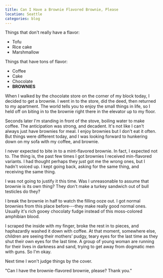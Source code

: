 ```yaml
---
title: Can I Have a Brownie Flavored Brownie, Please
location: Seattle
categories: blog
---
```


Things that don't really have a flavor:

* Tofu
* Rice cake
* Marshmallow

Things that have tons of flavor:

* Coffee
* Cake
* Chocolate
* **BROWNIES**

When I walked by the chocolate store on the corner of my block today, I decided to get a brownie. I went in to the store, did the deed, then returned to my apartment. The world tells you to enjoy the small things in life, so I held off on biting in to the brownie right there in the elevator up to my floor.

Seconds later I'm standing in front of the stove, boiling water to make coffee. The anticipation was strong, and decadent. It's not like I can't always just have brownies for meal. I enjoy brownies but I don't eat it often. But things were different today, and I was looking forward to hunkering down on my sofa with my coffee, and brownie.

I never expected to bite in to a mint-flavored brownie. In fact, I expected not to. The thing is, the past few times I got brownies I received min-flavored variants. I had thought perhaps they just got me the wrong ones, but I hadn't voiced up. I kept going back, asking for the same thing, and receiving the same thing.

I was not going to justify it this time. Was I unreasonable to assume that brownie is its own thing? They don't make a turkey sandwich out of bull testicles do they?

I break the brownie in half to watch the filling ooze out. I got normal brownies from this place before---they make really good normal ones. Usually it's rich gooey chocolaty fudge instead of this moss-colored amphibian blood.

I scraped the inside with my finger, broke the rest in to pieces, and haphazardly washed it down with coffee. At that moment, somewhere else, children are seeing their mothers’ pudgy, teary eyes for the last time as they shut their own eyes for the last time. A group of young woman are running for their lives in darkness and sand, trying to get away from dogmatic men with guns. So I'm okay.

Next time I won't judge things by the cover.

"Can I have the brownie-flavored brownie, please? Thank you."